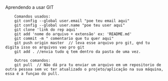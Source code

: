 Aprendendo a usar GIT
            
            
        Comandos usados: 
        git config --global user.email "poe teu email aqui"
        git config --global user.name "poe teu user aqui" 
        git clone 'link do rep aqui'
        git add 'nome do arquivo + extensão' ex: 'README.md'
        git commit -m " comentario que tu quer aqui"
        git push origin master  // leva esse arquivo pro git, qnd tu digita isso os arquivos vao pro git 
        git add . //envia tudo q tem dentro da pasta de uma vez.
        
        Outros comandos:
        git pull  // Não dá pra tu enviar um arquivo em um repositorio de outra pessoa sem vc ter atualizado o projeto/aplicação na sua máquina, essa é a funçao do pull.

        